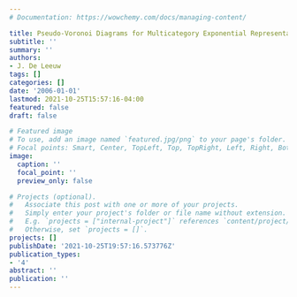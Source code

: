 ```yaml
---
# Documentation: https://wowchemy.com/docs/managing-content/

title: Pseudo-Voronoi Diagrams for Multicategory Exponential Representations
subtitle: ''
summary: ''
authors:
- J. De Leeuw
tags: []
categories: []
date: '2006-01-01'
lastmod: 2021-10-25T15:57:16-04:00
featured: false
draft: false

# Featured image
# To use, add an image named `featured.jpg/png` to your page's folder.
# Focal points: Smart, Center, TopLeft, Top, TopRight, Left, Right, BottomLeft, Bottom, BottomRight.
image:
  caption: ''
  focal_point: ''
  preview_only: false

# Projects (optional).
#   Associate this post with one or more of your projects.
#   Simply enter your project's folder or file name without extension.
#   E.g. `projects = ["internal-project"]` references `content/project/deep-learning/index.md`.
#   Otherwise, set `projects = []`.
projects: []
publishDate: '2021-10-25T19:57:16.573776Z'
publication_types:
- '4'
abstract: ''
publication: ''
---
```

